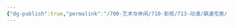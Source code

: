 ```yaml
---
{"dg-publish":true,"permalink":"/700-艺术与休闲/710-影视/713-动漫/飙速宅男/","tags":["追剧/动漫"],"noteIcon":""}
---
```

